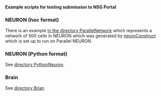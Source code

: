 #### Example scripts for testing submission to NSG Portal

### NEURON (hoc format)

There is an example [in the directory ParallelNetwork](https://github.com/OpenSourceBrain/NSGPortalShowcase/tree/master/examples/NEURON/ParallelNetwork) which represents a network of 500 cells in NEURON which was generated by [neuroConstruct](http://neuroconstruct.org/) which is set up to run on Parallel NEURON.

### NEURON (Python format)

See [directory PythonNeuron](https://github.com/OpenSourceBrain/NSGPortalShowcase/tree/master/examples/NEURON/PythonNeuron).

### Brain

See [directory Brian](https://github.com/OpenSourceBrain/NSGPortalShowcase/tree/master/examples/Brian)

